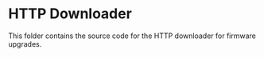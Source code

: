 # HTTP Downloader
This folder contains the source code for the HTTP downloader for firmware upgrades. 